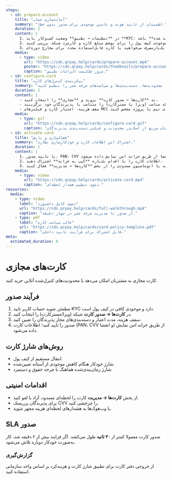 ```yaml
---
steps:
  - id: prepare-account
    title: "آماده‌سازی حساب"
    summary: "اطمینان از تایید هویت و تامین موجودی برای صدور بدون خطا."
    duration: 2
    content: |
      1. در **تنظیمات → تطبیق** وضعیت کسب‌وکار باید **KYC: تایید شده** باشد.
      2. موجودی کیف پول را برای پوشش مبلغ کارت و کارمزد شبکه بررسی کنید.
      3. تعیین کنید کارت یک‌بارمصرف می‌خواهید یا کارت قابل‌استفاده مجدد برای مخارج دوره‌ای.
    media:
      - type: video
        url: "https://cdn.qrpay.help/cards/prepare-account.mp4"
        poster: "https://cdn.qrpay.help/cards/thumbnails/prepare-account.jpg"
        caption: "مرور چک‌لیست الزامات تطبیق."
  - id: configure-card
    title: "پیکربندی کنترل‌های کارت"
    summary: "قبل از صدور، محدودیت‌ها، دسته‌بندی‌ها و سیاست‌های چرخه عمر را تنظیم کنید."
    duration: 2
    content: |
      - به **کارت‌ها → صدور کارت** بروید و **مجازی** را انتخاب کنید.
      - شبکه مناسب (ویزا یا مسترکارت) را متناسب با پذیرندگان خود برگزینید.
      - سقف هزینه، اعتبار کارت و فیلترهای MCC را برای تیم یا پروژه مشخص کنید.
    media:
      - type: gif
        url: "https://cdn.qrpay.help/cards/configure-card.gif"
        caption: "نمای سریع از اسلایدر محدودیت و فیلتر دسته‌بندی پذیرندگان."
  - id: activate-card
    title: "فعالسازی و پایش"
    summary: "اشتراک امن اطلاعات کارت و خودکارسازی نظارت."
    duration: 1
    content: |
      1. با تایید صدور، PAN، CVV و تاریخ انقضا از طریق خزانه امن نمایش داده می‌شود.
      2. اطلاعات کارت را با اقدام یک‌باره **کپی به خزانه** اشتراک دهید.
      3. هشدارهای هزینه یا اتوماسیون مسدودی را از بخش **کارت‌ها → مدیریت** فعال کنید.
    media:
      - type: video
        url: "https://cdn.qrpay.help/cards/activate-card.mp4"
        caption: "دموی تنظیم هشدار لحظه‌ای."
resources:
  media:
    - type: video
      label: "دموی کامل داشبورد"
      url: "https://cdn.qrpay.help/cards/full-walkthrough.mp4"
      caption: "از صدور تا مدیریت چرخه عمر در چهار دقیقه."
    - type: pdf
      label: "قالب سیاست کارت"
      url: "https://cdn.qrpay.help/cards/card-policy-template.pdf"
      caption: "قابل اشتراک برای فرآیند تایید داخلی."
meta:
  estimated_duration: 6
---
```

# کارت‌های مجازی

کارت مجازی به مشتریان امکان می‌دهد با محدودیت‌های کنترل‌شده آنلاین خرید کنند.

## فرآیند صدور
1. مطمئن شوید حساب کاربر تایید KYC دارد و موجودی کافی در کیف پول است.
2. در **کارت‌ها → صدور کارت** شبکه (ویزا/مسترکارت) را انتخاب کنید.
3. سقف هزینه، مدت اعتبار و دسته‌بندی‌های مجاز پذیرندگان را تعیین کنید.
4. صدور را تایید کنید؛ اطلاعات کارت (PAN، CVV و انقضا) از طریق خزانه امن نمایش داده می‌شود.

## <a id="funding-options"></a>روش‌های شارژ کارت
- انتقال مستقیم از کیف پول.
- شارژ خودکار هنگام کاهش موجودی از آستانه تعیین‌شده.
- شارژ زمان‌بندی‌شده هماهنگ با چرخه حقوق و دستمزد.

## <a id="card-security"></a>اقدامات امنیتی
- از بخش **کارت‌ها → مدیریت** کارت را لحظه‌ای مسدود، آزاد یا لغو کنید.
- برای پذیرندگان پرریسک CVV را چرخشی کنید.
- با وب‌هوک‌ها به هشدارهای لحظه‌ای هزینه مجهز شوید.

## <a id="issue-card"></a>SLA صدور
صدور کارت معمولا کمتر از **۳۰ ثانیه** طول می‌کشد. اگر فرایند بیش از ۲ دقیقه شد، کار به‌صورت خودکار دوباره تلاش می‌شود.

### گزارش‌گیری
از خروجی دفتر کارت برای تطبیق شارژ کارت و هزینه‌کرد بر اساس واحد سازمانی استفاده کنید.
